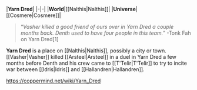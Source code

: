 |**Yarn Dred**|
|-|-|
|**World**|[[Nalthis\|Nalthis]]|
|**Universe**|[[Cosmere\|Cosmere]]|

>“*Vasher killed a good friend of ours over in Yarn Dred a couple months back. Denth used to have four people in this team.*”
\-Tonk Fah on Yarn Dred[1]


**Yarn Dred** is a place on [[Nalthis\|Nalthis]], possibly a city or town.
[[Vasher\|Vasher]] killed [[Arsteel\|Arsteel]] in a duel in Yarn Dred a few months before Denth and his crew came to [[T'Telir\|T'Telir]] to try to incite war between [[Idris\|Idris]] and [[Hallandren\|Hallandren]].



https://coppermind.net/wiki/Yarn_Dred